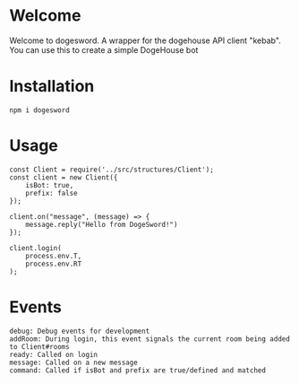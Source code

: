 # Welcome

Welcome to dogesword. A wrapper for the dogehouse API client "kebab". You can use this to create
a simple DogeHouse bot

# Installation

```
npm i dogesword
```

# Usage

```
const Client = require('../src/structures/Client');
const client = new Client({
    isBot: true,
    prefix: false
});

client.on("message", (message) => {
    message.reply("Hello from DogeSword!")
});

client.login(
    process.env.T,
    process.env.RT
);
```

# Events

```
debug: Debug events for development
addRoom: During login, this event signals the current room being added to Client#rooms
ready: Called on login
message: Called on a new message
command: Called if isBot and prefix are true/defined and matched
```